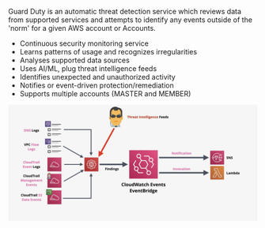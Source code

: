 Guard Duty is an automatic threat detection service which reviews data from supported services and attempts to identify any events outside of the 'norm' for a given AWS account or Accounts.

- Continuous security monitoring service
- Learns patterns of usage and recognizes irregularities
- Analyses supported data sources
- Uses AI/ML, plug threat intelligence feeds
- Identifies unexpected and unauthorized activity
- Notifies or event-driven protection/remediation
- Supports multiple accounts (MASTER and MEMBER)

![Pasted image 20250630221436.png](_atts/Pasted%20image%2020250630221436.png)